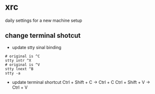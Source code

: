 # xrc
daily settings for a new machine setup

## change terminal shotcut

- update stty sinal binding
```
# original is ^C
stty intr ^X
# original is ^V
stty lnext ^B
stty -a
```

- update terminal shortcut
Ctrl + Shift + C -> Ctrl + C
Ctrl + Shift + V -> Ctrl + V
